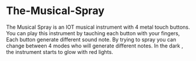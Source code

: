 # The-Musical-Spray
The Musical Spray is an IOT musical instrument with 4 metal touch buttons.  You can play this instrument by tauching each button with your fingers,  Each button generate different sound note. By trying to spray you can change between 4 modes who will generate different notes.  In the dark , the instrument starts to glow with red lights. 
